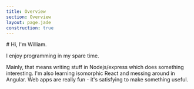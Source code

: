 ```yaml
---
title: Overview
section: Overview
layout: page.jade
construction: true
---
```

<div class="m-t-2"></div>
# Hi, I'm William.

I enjoy programming in my spare time.


Mainly, that means writing stuff in Nodejs/express which does something interesting. I'm also learning isomorphic React and messing around in Angular. Web apps are really fun - it's satisfying to make something useful.




